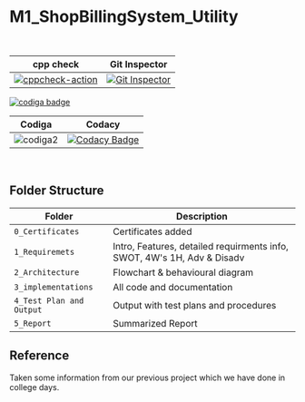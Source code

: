 # M1_ShopBillingSystem_Utility

<br>

cpp check | Git Inspector|
---------- |  -----------
[![cppcheck-action](https://github.com/rajasekhart01/M1_ShopBillingSystem_Utility/actions/workflows/cppcheck.yml/badge.svg)](https://github.com/rajasekhart01/M1_ShopBillingSystem_Utility/actions/workflows/cppcheck.yml) | [![Git Inspector](https://github.com/rajasekhart01/M1_ShopBillingSystem_Utility/actions/workflows/git_inspector.yml/badge.svg)](https://github.com/rajasekhart01/M1_ShopBillingSystem_Utility/actions/workflows/git_inspector.yml) |


<a href="https://app.codiga.io/public/user/github/rajasekhart01">
   <img src="https://api.codiga.io/public/badge/user/github/rajasekhart01?style=light" alt="codiga badge" />
</a>

<br>

Codiga | Codacy |
-------|---------
![codiga2](https://user-images.githubusercontent.com/98815258/153749026-f5f29656-0982-40a0-aaf3-b1d5620d3260.svg) | [![Codacy Badge](https://app.codacy.com/project/badge/Grade/f49d43eb9a184e4b996c962bd20cc0c8)](https://www.codacy.com/gh/rajasekhart01/M1_ShopBillingSystem_Utility/dashboard?utm_source=github.com&amp;utm_medium=referral&amp;utm_content=rajasekhart01/M1_ShopBillingSystem_Utility&amp;utm_campaign=Badge_Grade)



<br>

## Folder Structure
Folder                   | Description
-------------------------|------------------------------
`0_Certificates`         | Certificates added
`1_Requiremets`          | Intro, Features, detailed requirments info, SWOT, 4W's 1H, Adv & Disadv
`2_Architecture`         | Flowchart & behavioural diagram
`3_implementations`      | All code and documentation
`4_Test Plan and Output` | Output with test plans and procedures
`5_Report`               | Summarized Report


## Reference
Taken some information from our previous project which we have done in college days.
